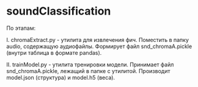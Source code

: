 # soundClassification
По этапам:

  I. chromaExtract.py - утилита для извлечения фич. Поместить в папку audio, содержащую аудиофайлы. Формирует файл snd_chromaA.pickle (внутри таблица в формате pandas).
  
  II. trainModel.py - утилита тренировки модели. Принимает файл snd_chromaA.pickle, лежащий в папке с утилитой. Производит model.json (структура) и model.h5 (веса).
